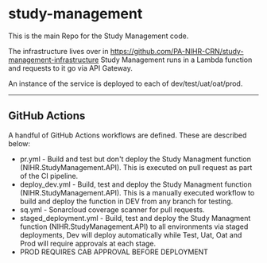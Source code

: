 # study-management

This is the main Repo for the Study Management code.

The infrastructure lives over in https://github.com/PA-NIHR-CRN/study-management-infrastructure
Study Management runs in a Lambda function and requests to it go via API Gateway.

An instance of the service is deployed to each of dev/test/uat/oat/prod.

---

## GitHub Actions

A handful of GitHub Actions workflows are defined. These are described below:

- pr.yml - Build and test but don't deploy the Study Managment function (NIHR.StudyManagement.API). This is executed on pull request as part of the CI pipeline.
- deploy_dev.yml - Build, test and deploy the Study Managment function (NIHR.StudyManagement.API). This is a manually executed workflow to build and deploy the function in DEV from any branch for testing.
- sq.yml - Sonarcloud coverage scanner for pull requests.
- staged_deployment.yml - Build, test and deploy the Study Managment function (NIHR.StudyManagement.API) to all environments via staged deployments, Dev will deploy automatically while Test, Uat, Oat and Prod will require approvals at each stage.
- PROD REQUIRES CAB APPROVAL BEFORE DEPLOYMENT

